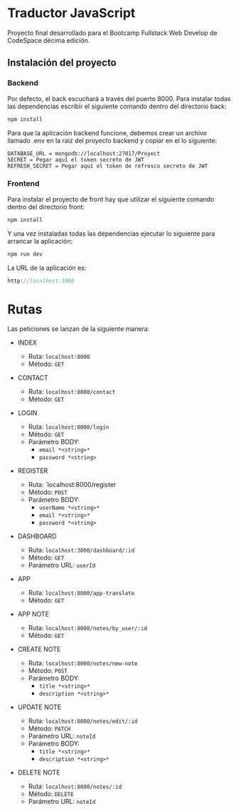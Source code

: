 # Traductor JavaScript
Proyecto final desarrollado para el Bootcamp Fullstack Web Develop de CodeSpace décima edición.

## Instalación del proyecto

### Backend

Por defecto, el back escuchará a través del puerto 8000.
Para instalar todas las dependencias escribir el siguiente comando dentro del directorio back:
```javascript
npm install
```
Para que la aplicación backend funcione, debemos crear un archivo llamado .env en la raiz del proyecto backend y copiar en el lo siguiente:
```env
DATABASE_URL = mongodb://localhost:27017/Proyect
SECRET = Pegar aquí el token secreto de JWT
REFRESH_SECRET = Pegar aquí el token de refresco secreto de JWT
```


### Frontend

Para instalar el proyecto de front hay que utilizar el siguiente comando dentro del directorio front:
```javascript
npm install
```
Y una vez instaladas todas las dependencias ejecutar lo siguiente para arrancar la aplicación:
```javascript
npm run dev
```
La URL de la aplicación es:
```javascript
http://localhost:3000
```


# **Rutas**
Las peticiones se lanzan de la siguiente manera:

- INDEX
    - Ruta: `localhost:8000`
    - Método: `GET`
    
- CONTACT
    - Ruta: `localhost:8000/contact`
    - Método: `GET`

- LOGIN
    - Ruta: `localhost:8000/login`
    - Método: `GET`
    - Parámetro BODY:
        - `email *<string>*`
        - `password *<string>`

- REGISTER
    - Ruta: `localhost:8000/register
    - Método: `POST`
    - Parámetro BODY:
        - `userName *<string>*`
        - `email *<string>*`
        - `password *<string>`

- DASHBOARD
    - Ruta: `localhost:3000/dashboard/:id`
    - Método: `GET`
    - Parámetro URL: `userId`
    
- APP
    - Ruta: `localhost:8000/app-translate`
    - Método: `GET`
    
- APP NOTE
    - Ruta: `localhost:8000/notes/by_user/:id`
    - Método: `GET`

- CREATE NOTE
    - Ruta: `localhost:8000/notes/new-note`
    - Método: `POST`
    - Parámetro BODY:
        - `title *<string>*`
        - `description *<string>*`

- UPDATE NOTE
    - Ruta: `localhost:8000/notes/edit/:id`
    - Método: `PATCH`
    - Parámetro URL: `noteId`
    - Parámetro BODY:
        - `title *<string>*`
        - `description *<string>*`

- DELETE NOTE
    - Ruta: `localhost:8000/notes/:id`
    - Método: `DELETE`
    - Parámetro URL: `noteId`

